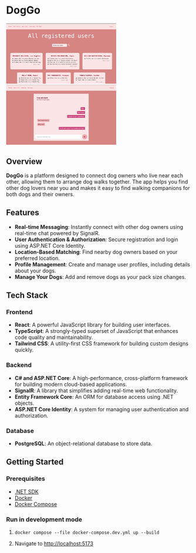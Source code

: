 # DogGo

<img src="src/images/users-page.png" alt="drawing" width="300"/>
<img src="src/images/chat.png" alt="drawing" width="300"/>

## Overview

**DogGo** is a platform designed to connect dog owners who live near each other, allowing them to arrange dog walks together. The app helps you find other dog lovers near you and makes it easy to find walking companions for both dogs and their owners.

## Features

- **Real-time Messaging**: Instantly connect with other dog owners using real-time chat powered by SignalR.
- **User Authentication & Authorization**: Secure registration and login using ASP.NET Core Identity.
- **Location-Based Matching**: Find nearby dog owners based on your preferred location.
- **Profile Management**: Create and manage user profiles, including details about your dogs.
- **Manage Your Dogs**: Add and remove dogs as your pack size changes.

## Tech Stack

### Frontend

- **React**: A powerful JavaScript library for building user interfaces.
- **TypeScript**: A strongly-typed superset of JavaScript that enhances code quality and maintainability.
- **Tailwind CSS**: A utility-first CSS framework for building custom designs quickly.

### Backend

- **C# and ASP.NET Core**: A high-performance, cross-platform framework for building modern cloud-based applications.
- **SignalR**: A library that simplifies adding real-time web functionality.
- **Entity Framework Core**: An ORM for database access using .NET objects.
- **ASP.NET Core Identity**: A system for managing user authentication and authorization.

### Database

- **PostgreSQL**: An object-relational database to store data.

## Getting Started

### Prerequisites

- [.NET SDK](https://dotnet.microsoft.com/en-us/download)
- [Docker](https://docs.docker.com/engine/install/)
- [Docker Compose](https://docs.docker.com/compose/install/)

### Run in development mode

1. ```
   docker compose --file docker-compose.dev.yml up --build
   ```

2. Navigate to [http://localhost:5173](http://localhost:5173)

